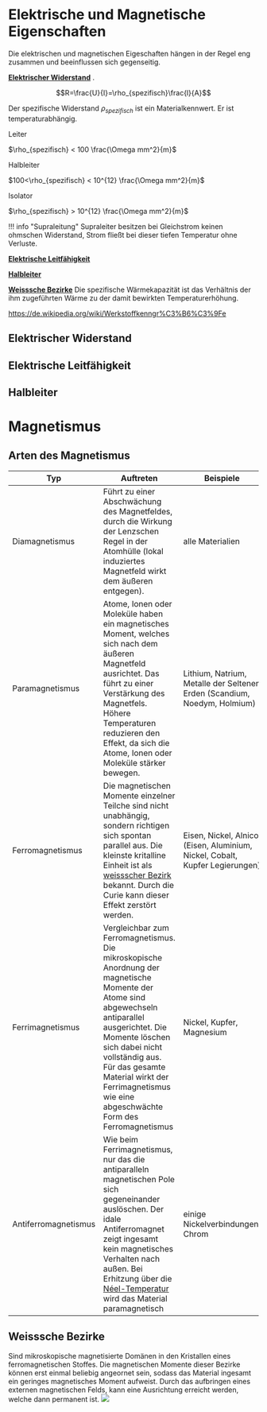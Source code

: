 # Elektrische und Magnetische Eigenschaften
Die elektrischen und magnetischen Eigeschaften hängen in der Regel eng zusammen und beeinflussen sich gegenseitig. 

[**Elektrischer Widerstand**](@ref "Elektrischer Widerstand") .

$$R=\frac{U}{I}=\rho_{spezifisch}\frac{l}{A}$$

Der spezifische Widerstand $\rho_{spezifisch}$ ist ein Materialkennwert. Er ist temperaturabhängig.

Leiter

$\rho_{spezifisch} < 100 \frac{\Omega mm^2}{m}$

Halbleiter 

$100<\rho_{spezifisch} < 10^{12} \frac{\Omega mm^2}{m}$

Isolator 

$\rho_{spezifisch} > 10^{12} \frac{\Omega mm^2}{m}$



!!! info "Supraleitung"
    Supraleiter besitzen bei Gleichstrom keinen ohmschen Widerstand, Strom fließt bei dieser tiefen Temperatur ohne Verluste. 

[**Elektrische Leitfähigkeit**](@ref "Elektrische Leitfähigkeit")

[**Halbleiter**](@ref "Halbleiter") 

[**Weisssche Bezirke**](@ref "Weisssche Bezirke") Die spezifische Wärmekapazität ist das Verhältnis der ihm zugeführten Wärme zu der damit bewirkten Temperaturerhöhung.

https://de.wikipedia.org/wiki/Werkstoffkenngr%C3%B6%C3%9Fe


## Elektrischer Widerstand

## Elektrische Leitfähigkeit

## Halbleiter

# Magnetismus
## Arten des Magnetismus

| Typ | Auftreten | Beispiele|
| --- | --- | --- |
| Diamagnetismus | Führt zu einer Abschwächung des Magnetfeldes, durch die Wirkung der Lenzschen Regel in der Atomhülle (lokal induziertes Magnetfeld wirkt dem äußeren entgegen). | alle Materialien |
| Paramagnetismus | Atome, Ionen oder Moleküle haben ein magnetisches Moment, welches sich nach dem äußeren Magnetfeld ausrichtet. Das führt zu einer Verstärkung des Magnetfels. Höhere Temperaturen reduzieren den Effekt, da sich die Atome, Ionen oder Moleküle stärker bewegen. |Lithium, Natrium, Metalle der Seltenen Erden (Scandium, Noedym, Holmium) |
| Ferromagnetismus | Die magnetischen Momente einzelner Teilche sind nicht unabhängig, sondern richtigen sich spontan parallel aus. Die kleinste kritalline Einheit ist als [weissscher Bezirk](https://de.wikipedia.org/wiki/Weiss-Bezirk) bekannt. Durch die Curie kann dieser Effekt zerstört werden. | Eisen, Nickel, Alnico (Eisen, Aluminium, Nickel, Cobalt, Kupfer Legierungen)|
| Ferrimagnetismus | Vergleichbar zum Ferromagnetismus. Die mikroskopische Anordnung der magnetische Momente der Atome sind abgewechseln antiparallel ausgerichtet. Die Momente löschen sich dabei nicht vollständig aus. Für das gesamte Material wirkt der Ferrimagnetismus wie eine abgeschwächte Form des Ferromagnetismus | Nickel, Kupfer, Magnesium |
| Antiferromagnetismus | Wie beim Ferrimagnetismus, nur das die antiparalleln magnetischen Pole sich gegeneinander auslöschen. Der idale Antiferromagnet zeigt ingesamt kein magnetisches Verhalten nach außen. Bei Erhitzung über die [Néel-Temperatur](https://de.wikipedia.org/wiki/N%C3%A9el-Temperatur) wird das Material paramagnetisch | einige Nickelverbindungen, Chrom |


## Weisssche Bezirke
Sind mikroskopische magnetisierte Domänen in den Kristallen eines ferromagnetischen Stoffes. Die magnetischen Momente dieser Bezirke können erst einmal beliebig angeornet sein, sodass das Material ingesamt ein geringes magnetisches Moment aufweist. Durch das aufbringen eines externen magnetischen Felds, kann eine Ausrichtung erreicht werden, welche dann permanent ist. 
![](https://upload.wikimedia.org/wikipedia/commons/0/0a/Growing-magnetic-domains.svg)
